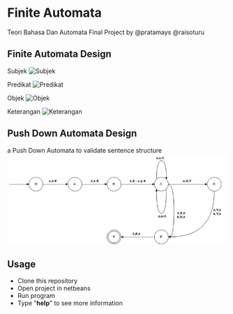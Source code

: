 # Finite Automata
  
Teori Bahasa Dan Automata Final Project
by @pratamays @raisoturu 

## Finite Automata Design
Subjek
![Subjek](/Automata/Finite%20automata&20-%20Subject.jpg)

Predikat
![Predikat](/Automata/Finite%20automata&20-%20Predikat.jpg)

Objek
![Objek](/Automata/Finite%20automata&20-%20Objek.jpg)

Keterangan
![Keterangan](/Automata/Finite%20automata&20-%20Keterangan.jpg)

## Push Down Automata Design
a Push Down Automata to validate sentence structure
![PDA](/Automata/PushDownAutomata.jpg)

## Usage

 - Clone this repository
 - Open project in netbeans
 - Run program
 - Type "**help**" to see more information

